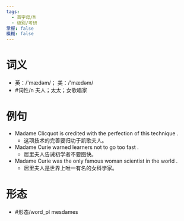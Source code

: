 ```yaml
---
tags:
  - 首字母/M
  - 级别/考研
掌握: false
模糊: false
---
```

# 词义
- 英：/'mædəm/； 美：/'mædəm/
- #词性/n  夫人；太太；女歌唱家
# 例句
- Madame Clicquot is credited with the perfection of this technique .
	- 这项技术的完善要归功于凯歌夫人。
- Madame Curie warned learners not to go too fast .
	- 居里夫人告诫初学者不要图快。
- Madame Curie was the only famous woman scientist in the world .
	- 居里夫人是世界上唯一有名的女科学家。
# 形态
- #形态/word_pl mesdames
